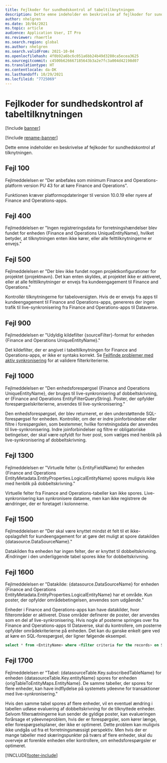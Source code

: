 ```yaml
---
title: Fejlkoder for sundhedskontrol af tabeltilknytningen
description: Dette emne indeholder en beskrivelse af fejlkoder for sundhedskontrol af tilknytningen.
author: nhelgren
ms.date: 10/04/2021
ms.topic: article
audience: Application User, IT Pro
ms.reviewer: rhaertle
ms.search.region: global
ms.author: nhelgren
ms.search.validFrom: 2021-10-04
ms.openlocfilehash: 4f0b92a6bc6c051a6bb24b49d3280ca5ecea3625
ms.sourcegitcommit: c4500b626667185643b3a2e7fc3a004d42198d07
ms.translationtype: HT
ms.contentlocale: da-DK
ms.lasthandoff: 10/29/2021
ms.locfileid: "7725069"
---
```

# <a name="errors-codes-for-the-table-map-health-check"></a>Fejlkoder for sundhedskontrol af tabeltilknytningen

[!include [banner](../../includes/banner.md)]

[!include [rename-banner](~/includes/cc-data-platform-banner.md)]

Dette emne indeholder en beskrivelse af fejlkoder for sundhedskontrol af tilknytningen.

## <a name="error-100"></a>Fejl 100

Fejlmeddelelsen er "Der anbefales som minimum Finance and Operations-platform version PU 43 for at køre Finance and Operations".

Funktionen kræver platformopdateringer til version 10.0.19 eller nyere af Finance and Operations-apps.

## <a name="error-400"></a>Fejl 400

Fejlmeddelelsen er "Ingen registreringsdata for forretningshændelser blev fundet for enheden \{Finance and Operations UniqueEntityName\}, hvilket betyder, at tilknytningen enten ikke kører, eller alle felttilknytningerne er envejs."

## <a name="error-500"></a>Fejl 500

Fejlmeddelelsen er "Der blev ikke fundet nogen projektkonfigurationer for projektet \{projektnavn\}. Det kan enten skyldes, at projektet ikke er aktiveret, eller at alle felttilknytninger er envejs fra kundeengagement til Finance and Operations."

Kontrollér tilknytningerne for tabeloversigten. Hvis de er envejs fra apps til kundeengagement til Finance and Operations-apps, genereres der ingen trafik til live-synkronisering fra Finance and Operations-apps til Dataverse.

## <a name="error-900"></a>Fejl 900

Fejlmeddelelsen er "Udyldig kildefilter \{sourceFilter\}-format for enheden \{Finance and Operations UniqueEntityName\}."

Det kildefilter, der er angivet i tabeltilknytningen for Finance and Operations-apps, er ikke er syntaks korrekt. Se [Fejlfinde problemer med aktiv synkronisering](dual-write-troubleshooting-live-sync.md#live-synchronization-issues-that-are-caused-by-incorrect-query-filter-syntax-on-the-dual-write-maps) for at validere filterkriterierne.

## <a name="error-1000"></a>Fejl 1000

Fejlmeddelelsen er "Den enhedsforespørgsel \{Finance and Operations UniqueEntityName\}, der bruges til live-synkronisering af dobbeltskrivning, er \{Finance and Operations EntityFilterQueryString\}. Poster, der opfylder forespørgselskriterierne, anvendes til live-synkronisering."

Den enhedsforespørgsel, der blev returneret, er den understøttende SQL-forespørgsel for enheden. Kontrollér, om der er indre joinforbindelser eller filtre i forespørgslen, som bestemmer, hvilke forretningsdata der anvendes til live-synkronisering. Indre joinforbindelser og filtre er obligatoriske betingelser, der skal være opfyldt for hver post, som vælges med henblik på live-synkronisering af dobbeltskrivning.

## <a name="error-1300"></a>Fejl 1300

Fejlmeddelelsen er "Virtuelle felter \{s.EntityFieldName\} for enheden \{Finance and Operations EntityMetadata.EntityProperties.LogicalEntityName\} spores muligvis ikke med henblik på dobbeltskrivning."

Virtuelle felter fra Finance and Operations-tabeller kan ikke spores. Live-synkronisering kan synkronisere dataene, men kan ikke registrere de ændringer, der er foretaget i kolonnerne.

## <a name="error-1500"></a>Fejl 1500

Fejlmeddelelsen er "Der skal være knyttet mindst ét felt til et ikke-opslagsfelt for kundeengagement for at gøre det muligt at spore datakilden \{datasource.DataSourceName\}."

Datakilden fra enheden har ingen felter, der er knyttet til dobbeltskrivning. Ændringer i den underliggende tabel spores ikke for dobbeltskrivning.

## <a name="error-1600"></a>Fejl 1600

Fejlmeddelelsen er "Datakilde: \{datasource.DataSourceName\} for enheden \{Finance and Operations EntityMetadata.EntityProperties.LogicalEntityName\} har et område. Kun poster, der opfylder områdebetingelsen, anvendes som udgående."

Enheder i Finance and Operations-apps kan have datakilder, hvor filterområder er aktiveret. Disse områder definerer de poster, der anvendes som en del af live-synkronisering. Hvis nogle af posterne springes over fra Finance and Operations-apps til Dataverse, skal du kontrollere, om posterne opfylder områdekriterierne på enheden. Det kan du ganske enkelt gøre ved at køre en SQL-forespørgsel, der ligner følgende eksempel.

```sql
select * from <EntityName> where <filter criteria for the records> on SQL.
```

## <a name="error-1700"></a>Fejl 1700

Fejlmeddelelsen er "Tabel: \{datasourceTable.Key.subscribedTableName\} for enheden \{datasourceTable.Key.entityName\} spores for enheden \{origTableToEntityMaps.EntityName\}. De samme tabeller, der spores for flere enheder, kan have indflydelse på systemets ydeevne for transaktioner med live-synkronisering."

Hvis den samme tabel spores af flere enheder, vil en eventuel ændring i tabellen udløse evaluering af dobbeltskrivning for de tilknyttede enheder. Selvom filtersætningerne kun sender de gyldige poster, kan evalueringen forårsage et ydeevneproblem, hvis der er forespørgsler, som kører længe, eller forespørgselsplaner, der ikke er optimeret. Dette problem kan muligvis ikke undgås ud fra et forretningsmæssigt perspektiv. Men hvis der er mange tabeller med skæringspunkter på tværs af flere enheder, skal du overveje at forenkle enheden eller kontrollere, om enhedsforespørgsler er optimeret.

[!INCLUDE[footer-include](../../../../includes/footer-banner.md)]
